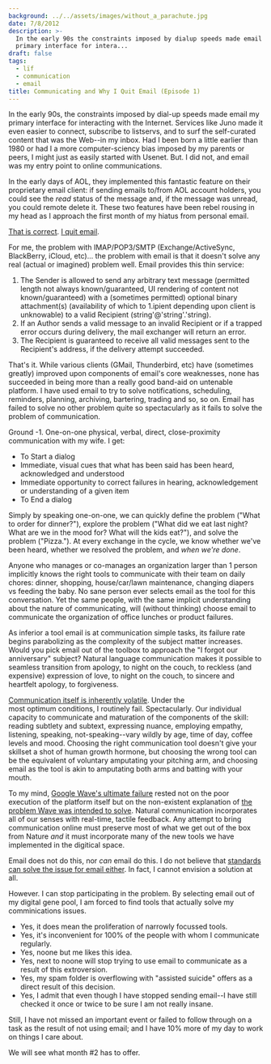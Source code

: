 ```yaml
---
background: ../../assets/images/without_a_parachute.jpg
date: 7/8/2012
description: >-
  In the early 90s the constraints imposed by dialup speeds made email my
  primary interface for intera...
draft: false
tags:
  - lïf
  - communication
  - email
title: Communicating and Why I Quit Email (Episode 1)
---
```

  
In the early 90s, the constraints imposed by dial-up speeds made email my primary interface for interacting with the Internet. Services like Juno made it even easier to connect, subscribe to listservs, and to surf the self-curated content that was the Web--in my inbox. Had I been born a little earlier than 1980 or had I a more computer-sciency bias imposed by my parents or peers, I might just as easily started with Usenet. But. I did not, and email was my entry point to online communications.  
  
In the early days of AOL, they implemented this fantastic feature on their proprietary email client: if sending emails to/from AOL account holders, you could see the _read_ status of the message and, if the message was unread, you could remote delete it. These two features have been rebel rousing in my head as I approach the first month of my hiatus from personal email.  
  
[That is correct](http://www.theatlantic.com/business/archive/2011/12/the-case-for-banning-email-at-work/249252/). [I quit email](http://techcrunch.com/2011/07/06/i-wouldnt-say-ive-been-missing-it/).  
  
For me, the problem with IMAP/POP3/SMTP (Exchange/ActiveSync, BlackBerry, iCloud, etc)... the problem with email is that it doesn't solve any real (actual or imagined) problem well. Email provides this thin service:  
  
1. The Sender is allowed to send any arbitrary text message (permitted length not always known/guaranteed, UI rendering of content not known/guaranteed) with a (sometimes permitted) optional binary attachment(s) (availability of which to 1.ipient depending upon client is unknowable) to a valid Recipient (string'@'string'.'string).  
1. If an Author sends a valid message to an invalid Recipient or if a trapped error occurs during delivery, the mail exchanger will return an error.  
1. The Recipient is guaranteed to receive all valid messages sent to the Recipient's address, if the delivery attempt succeeded.  
  
That's it. While various clients (GMail, Thunderbird, etc) have (sometimes greatly) improved upon components of email's core weaknesses, none has succeeded in being more than a really good band-aid on untenable platform. I have used email to try to solve notifications, scheduling, reminders, planning, archiving, bartering, trading and so, so on. Email has failed to solve no other problem quite so spectacularly as it fails to solve the problem of communication.  
  
Ground -1. One-on-one physical, verbal, direct, close-proximity communication with my wife. I get:  
  
- To Start a dialog  
- Immediate, visual cues that what has been said has been heard, acknowledged and understood  
- Immediate opportunity to correct failures in hearing, acknowledgement or understanding of a given item  
- To End a dialog  
  
Simply by speaking one-on-one, we can quickly define the problem ("What to order for dinner?"), explore the problem ("What did we eat last night? What are we in the mood for? What will the kids eat?"), and solve the problem ("Pizza."). At every exchange in the cycle, we know whether we've been heard, whether we resolved the problem, and _when we're done_.  
  
Anyone who manages or co-manages an organization larger than 1 person implicitly knows the right tools to communicate with their team on daily chores: dinner, shopping, house/car/lawn maintenance, changing diapers vs feeding the baby. No sane person ever selects email as the tool for this conversation. Yet the same people, with the same implicit understanding about the nature of communicating, will (without thinking) choose email to communicate the organization of office lunches or product failures.  
  
As inferior a tool email is at communication simple tasks, its failure rate begins parabolizing as the complexity of the subject matter increases. Would you pick email out of the toolbox to approach the "I forgot our anniversary" subject? Natural language communication makes it possible to seamless transition from apology, to night on the couch, to reckless (and expensive) expression of love, to night on the couch, to sincere and heartfelt apology, to forgiveness.  
  
[Communication itself is inherently volatile](http://en.wikipedia.org/wiki/Double_bind). Under the most optimum conditions, I routinely fail. Spectacularly. Our individual capacity to communicate and maturation of the components of the skill: reading subtlety and subtext, expressing nuance, employing empathy, listening, speaking, not-speaking--vary wildly by age, time of day, coffee levels and mood. Choosing the right communication tool doesn't give your skillset a shot of human growth hormone, but choosing the wrong tool can be the equivalent of voluntary amputating your pitching arm, and choosing email as the tool is akin to amputating both arms and batting with your mouth.  
  
To my mind, [Google Wave's ultimate failure](http://punetech.com/the-rise-and-fall-of-google-wave/) rested not on the poor execution of the platform itself but on the non-existent explanation of [the problem Wave was intended to solve](http://danieltenner.com/posts/0012-google-wave.html). Natural communication incorporates all of our senses with real-time, tactile feedback. Any attempt to bring communication online must preserve most of what we get out of the box from Nature _and_ it must incorporate many of the new tools we have implemented in the digitical space.  
  
Email does not do this, nor _can_ email do this. I do not believe that [standards can solve the issue for email either](http://xkcd.com/927/). In fact, I cannot envision a solution at all.  
  
However. I can stop participating in the problem. By selecting email out of my digital gene pool, I am forced to find tools that actually solve my comminications issues.  
  
- Yes, it does mean the proliferation of narrowly focussed tools.  
- Yes, it's inconvenient for 100% of the people with whom I communicate regularly.  
- Yes, noone but me likes this idea.  
- Yes, next to noone will stop trying to use email to communicate as a result of this extroversion.  
- Yes, my spam folder is overflowing with "assisted suicide" offers as a direct result of this decision.  
- Yes, I admit that even though I have stopped sending email--I have still checked it once or twice to be sure I am not really insane.  
  
Still, I have not missed an important event or failed to follow through on a task as the result of not using email; and I have 10% more of my day to work on things I care about.  
  
We will see what month #2 has to offer.  
